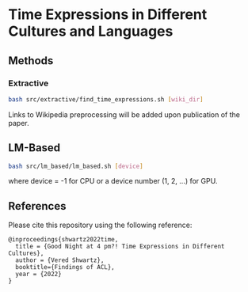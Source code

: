 # Time Expressions in Different Cultures and Languages

## Methods

### Extractive

```bash
bash src/extractive/find_time_expressions.sh [wiki_dir]
```

Links to Wikipedia preprocessing will be added upon publication of the paper.

## LM-Based

```bash
bash src/lm_based/lm_based.sh [device]
```

where device = -1 for CPU or a device number (1, 2, ...) for GPU.


## References 

Please cite this repository using the following reference:

```
@inproceedings{shwartz2022time,
  title = {Good Night at 4 pm?! Time Expressions in Different Cultures},
  author = {Vered Shwartz},
  booktitle={Findings of ACL},
  year = {2022}
}
```
